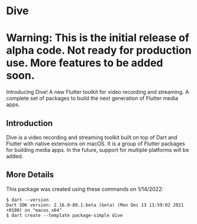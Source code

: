 # Dive

# Warning: This is the initial release of alpha code. Not ready for production use. More features to be added soon.

Introducing Dive! A new Flutter toolkit for video recording and streaming.
A complete set of packages to build the next generation of Flutter media apps.

## Introduction

Dive is a video recording and streaming toolkit built on top of Dart and
Flutter with native extensions on macOS. It is a group of Flutter packages for
building media apps. In the future, support for multiple
platforms will be added.

## More Details

This package was created using these commands on 1/14/2022:
```
$ dart --version
Dart SDK version: 2.16.0-80.1.beta (beta) (Mon Dec 13 11:59:02 2021 +0100) on "macos_x64"
$ dart create --template package-simple dive
```
